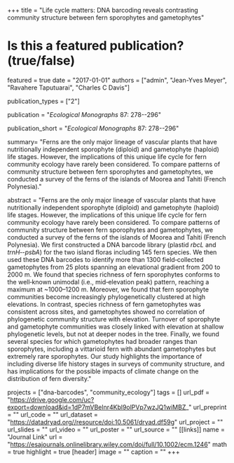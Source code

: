 +++
title = "Life cycle matters: DNA barcoding reveals contrasting community structure between fern sporophytes and gametophytes"
# Is this a featured publication? (true/false)
featured = true
date = "2017-01-01"
authors = ["admin", "Jean-Yves Meyer", "Ravahere Taputuarai", "Charles C Davis"]

publication_types = ["2"]

publication = "_Ecological Monographs_ 87: 278--296"

publication_short = "_Ecological Monographs_ 87: 278--296"

summary= "Ferns are the only major lineage of vascular plants that have nutritionally independent sporophyte (diploid) and gametophyte (haploid) life stages. However, the implications of this unique life cycle for fern community ecology have rarely been considered. To compare patterns of community structure between fern sporophytes and gametophytes, we conducted a survey of the ferns of the islands of Moorea and Tahiti (French Polynesia)."

abstract = "Ferns are the only major lineage of vascular plants that have nutritionally independent sporophyte (diploid) and gametophyte (haploid) life stages. However, the implications of this unique life cycle for fern community ecology have rarely been considered. To compare patterns of community structure between fern sporophytes and gametophytes, we conducted a survey of the ferns of the islands of Moorea and Tahiti (French Polynesia). We first constructed a DNA barcode library (plastid *rbcL* and *trnH‐-psbA*) for the two island floras including 145 fern species. We then used these DNA barcodes to identify more than 1300 field‐collected gametophytes from 25 plots spanning an elevational gradient from 200 to 2000 m. We found that species richness of fern sporophytes conforms to the well‐known unimodal (i.e., mid‐elevation peak) pattern, reaching a maximum at ~1000–1200 m. Moreover, we found that fern sporophyte communities become increasingly phylogenetically clustered at high elevations. In contrast, species richness of fern gametophytes was consistent across sites, and gametophytes showed no correlation of phylogenetic community structure with elevation. Turnover of sporophyte and gametophyte communities was closely linked with elevation at shallow phylogenetic levels, but not at deeper nodes in the tree. Finally, we found several species for which gametophytes had broader ranges than sporophytes, including a vittarioid fern with abundant gametophytes but extremely rare sporophytes. Our study highlights the importance of including diverse life history stages in surveys of community structure, and has implications for the possible impacts of climate change on the distribution of fern diversity."

projects = ["dna-barcodes", "community_ecology"]
tags = []
url_pdf = "https://drive.google.com/uc?export=download&id=1dP7mVBelnr4Kbl9olPVp7wzJQ1wiMBZ_"
url_preprint = ""
url_code = ""
url_dataset = "https://datadryad.org//resource/doi:10.5061/dryad.df59g"
url_project = ""
url_slides = ""
url_video = ""
url_poster = ""
url_source = ""
[[links]]
  name = "Journal Link"
  url = "https://esajournals.onlinelibrary.wiley.com/doi/full/10.1002/ecm.1246"
math = true
highlight = true
[header]
image = ""
caption = ""
+++
